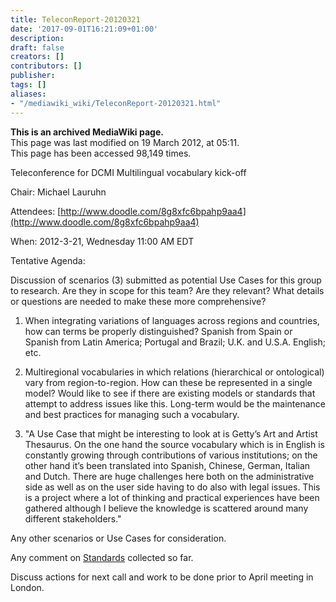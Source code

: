 ```yaml
---
title: TeleconReport-20120321
date: '2017-09-01T16:21:09+01:00'
description: 
draft: false
creators: []
contributors: []
publisher: 
tags: []
aliases:
- "/mediawiki_wiki/TeleconReport-20120321.html"
---
```


 **This is an archived MediaWiki page.**  
This page was last modified on 19 March 2012, at 05:11.  
This page has been accessed 98,149 times.

Teleconference for DCMI Multilingual vocabulary kick-off

Chair: Michael Lauruhn

Attendees: [http://www.doodle.com/8g8xfc6bpahp9aa4](http://www.doodle.com/8g8xfc6bpahp9aa4)

When: 2012-3-21, Wednesday 11:00 AM EDT

Tentative Agenda:

Discussion of scenarios (3) submitted as potential Use Cases for this group to research. Are they in scope for this team? Are they relevant? What details or questions are needed to make these more comprehensive?

1. When integrating variations of languages across regions and countries, how can terms be properly distinguished? Spanish from Spain or Spanish from Latin America; Portugal and Brazil; U.K. and U.S.A. English; etc.

2. Multiregional vocabularies in which relations (hierarchical or ontological) vary from region-to-region. How can these be represented in a single model? Would like to see if there are existing models or standards that attempt to address issues like this. Long-term would be the maintenance and best practices for managing such a vocabulary.

3. "A Use Case that might be interesting to look at is Getty’s Art and Artist Thesaurus. On the one hand the source vocabulary which is in English is constantly growing through contributions of various institutions; on the other hand it’s been translated into Spanish, Chinese, German, Italian and Dutch. There are huge challenges here both on the administrative side as well as on the user side having to do also with legal issues. This is a project where a lot of thinking and practical experiences have been gathered although I believe the knowledge is scattered around many different stakeholders."

Any other scenarios or Use Cases for consideration.

Any comment on [Standards](/mediawiki_wiki/Multilingual_Vocabulary_Standards.md) collected so far.

Discuss actions for next call and work to be done prior to April meeting in London.

